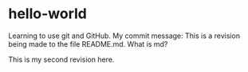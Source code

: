 # hello-world
Learning to use git and GitHub.
My commit message: This is a revision being made to the file README.md. What is md?

This is my second revision here.
